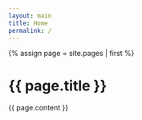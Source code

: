 ```yaml
---
layout: main
title: Home
permalink: /
---
```


<div class="page">
  {% assign page = site.pages | first %}
  <h1 class="page-title">{{ page.title }}</h1>
  {{ page.content }}
</div>